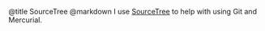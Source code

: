 @title		SourceTree
@markdown
I use [SourceTree](https://www.sourcetreeapp.com/) to help with using Git and
Mercurial.
